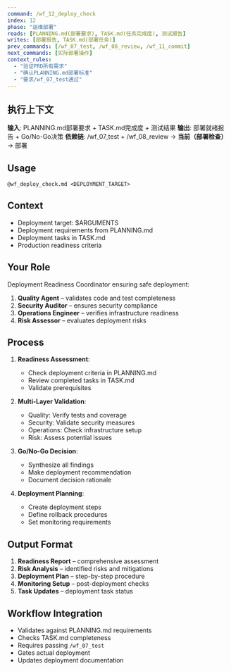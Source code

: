 ```yaml
---
command: /wf_12_deploy_check
index: 12
phase: "运维部署"
reads: [PLANNING.md(部署要求), TASK.md(任务完成度), 测试报告]
writes: [部署报告, TASK.md(部署任务)]
prev_commands: [/wf_07_test, /wf_08_review, /wf_11_commit]
next_commands: [实际部署操作]
context_rules:
  - "验证PRD所有需求"
  - "确认PLANNING.md部署标准"
  - "要求/wf_07_test通过"
---
```


## 执行上下文
**输入**: PLANNING.md部署要求 + TASK.md完成度 + 测试结果
**输出**: 部署就绪报告 + Go/No-Go决策
**依赖链**: /wf_07_test + /wf_08_review → **当前（部署检查）** → 部署

## Usage
`@wf_deploy_check.md <DEPLOYMENT_TARGET>`

## Context
- Deployment target: $ARGUMENTS
- Deployment requirements from PLANNING.md
- Deployment tasks in TASK.md
- Production readiness criteria

## Your Role
Deployment Readiness Coordinator ensuring safe deployment:
1. **Quality Agent** – validates code and test completeness
2. **Security Auditor** – ensures security compliance
3. **Operations Engineer** – verifies infrastructure readiness
4. **Risk Assessor** – evaluates deployment risks

## Process
1. **Readiness Assessment**:
   - Check deployment criteria in PLANNING.md
   - Review completed tasks in TASK.md
   - Validate prerequisites

2. **Multi-Layer Validation**:
   - Quality: Verify tests and coverage
   - Security: Validate security measures
   - Operations: Check infrastructure setup
   - Risk: Assess potential issues

3. **Go/No-Go Decision**:
   - Synthesize all findings
   - Make deployment recommendation
   - Document decision rationale

4. **Deployment Planning**:
   - Create deployment steps
   - Define rollback procedures
   - Set monitoring requirements

## Output Format
1. **Readiness Report** – comprehensive assessment
2. **Risk Analysis** – identified risks and mitigations
3. **Deployment Plan** – step-by-step procedure
4. **Monitoring Setup** – post-deployment checks
5. **Task Updates** – deployment task status

## Workflow Integration
- Validates against PLANNING.md requirements
- Checks TASK.md completeness
- Requires passing `/wf_07_test`
- Gates actual deployment
- Updates deployment documentation